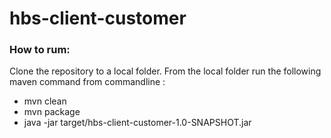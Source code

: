 # hbs-client-customer
### How to rum:
Clone the repository to a local folder. From the local folder run the following maven command from commandline :
- mvn clean
- mvn package
- java -jar target/hbs-client-customer-1.0-SNAPSHOT.jar

